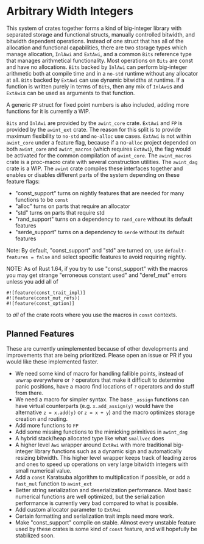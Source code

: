 # Arbitrary Width Integers

This system of crates together forms a kind of big-integer library with separated storage and
functional structs, manually controlled bitwidth, and bitwidth dependent operations. Instead of one
struct that has all of the allocation and functional capabilities, there are two storage types which
manage allocation, `InlAwi` and `ExtAwi`, and a common `Bits` reference type that manages
arithmetical functionality. Most operations on `Bits` are const and have no allocations. `Bits`
backed by `InlAwi` can perform big-integer arithmetic both at compile time and in a `no-std` runtime
without any allocator at all. `Bits` backed by `ExtAwi` can use dynamic bitwidths at runtime. If a
function is written purely in terms of `Bits`, then any mix of `InlAwi`s and `ExtAwi`s can be used
as arguments to that function.

A generic `FP` struct for fixed point numbers is also included, adding more functions for it is
currently a WIP.

`Bits` and `InlAwi` are provided by the `awint_core` crate.
`ExtAwi` and `FP` is provided by the `awint_ext` crate. The reason for this split is to provide
maximum flexibility to `no-std` and `no-alloc` use cases. `ExtAwi` is not within `awint_core` under
a feature flag, because if a no-`alloc` project depended on both `awint_core` and `awint_macros`
(which requires `ExtAwi`), the flag would be activated for the common compilation of `awint_core`.
The `awint_macros` crate is a proc-macro crate with several construction utilities.
The `awint_dag` crate is a WIP.
The `awint` crate compiles these interfaces together and enables or disables different parts of the
system depending on these feature flags:

- "const_support" turns on nightly features that are needed for many functions to be `const`
- "alloc" turns on parts that require an allocator
- "std" turns on parts that require std
- "rand_support" turns on a dependency to `rand_core` without its default features
- "serde_support" turns on a dependency to `serde` without its default features

Note: By default, "const_support" and "std" are turned on, use `default-features = false` and
select specific features to avoid requiring nightly.

NOTE: As of Rust 1.64, if you try to use "const_support" with the macros you may get strange
"erroneous constant used" and "deref_mut" errors unless you add all of
```
#![feature(const_trait_impl)]
#![feature(const_mut_refs)]
#![feature(const_option)]
```
to _all_ of the crate roots where you use the macros in `const` contexts.

## Planned Features

These are currently unimplemented because of other developments and improvements that are being
prioritized. Please open an issue or PR if you would like these implemented faster.

- We need some kind of macro for handling fallible points, instead of `unwrap` everywhere or `?`
  operators that make it difficult to determine panic positions, have a macro find locations of `?`
  operators and do stuff from there.
- We need a macro for simpler syntax. The base `_assign` functions can have virtual counterparts
  (e.g. `x.add_assign(y)` would have the alternative `z = x.add(y)` or `z = x + y`) and the macro
  optimizes storage creation and routing.
- Add more functions to `FP`
- Add some missing functions to the mimicking primitives in `awint_dag`
- A hybrid stack/heap allocated type like what `smallvec` does
- A higher level `Awi` wrapper around `ExtAwi` with more traditional big-integer library functions
   such as a dynamic sign and automatically resizing bitwidth. This higher level wrapper keeps track
   of leading zeros and ones to speed up operations on very large bitwidth integers with small
   numerical value.
- Add a `const` Karatsuba algorithm to multiplication if possible, or add a `fast_mul` function to
   `awint_ext`
- Better string serialization and deserialization performance. Most basic numerical functions are
   well optimized, but the serialization performance is currently very bad compared to what is
   possible.
- Add custom allocator parameter to `ExtAwi`
- Certain formatting and serialization trait impls need more work.
- Make "const_support" compile on stable. Almost every unstable feature used by these crates is some
  kind of `const` feature, and will hopefully be stabilized soon.
